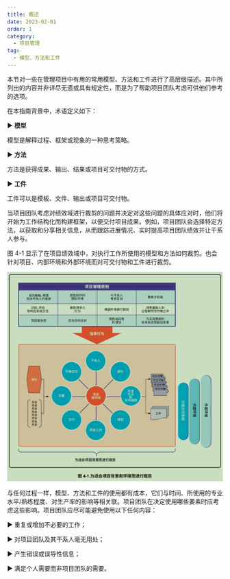 ```yaml
---
title: 概述
date: 2023-02-01
order: 1
category:
  - 项目管理
tag:
  - 模型、方法和工件
---
```


本节对一些在管理项目中有用的常用模型、方法和工件进行了高层级描述。其中所列出的内容并非详尽无遗或具有规定性，而是为了帮助项目团队考虑可供他们参考的选项。

在本指南背景中，术语定义如下：

▶ **模型**

模型是解释过程、框架或现象的一种思考策略。

▶ **方法**

方法是获得成果、输出、结果或项目可交付物的方式。

▶ **工件**

工件可以是模板、文件、输出或项目可交付物。

当项目团队考虑对绩效域进行裁剪的问题并决定对这些问题的具体应对时，他们将开始为工作结构化而构建框架，以便交付项目成果。例如，项目团队会选择特定方法，以获取和分享相关信息，从而跟踪进展情况、实时提高项目团队绩效并让干系人参与。

图 4-1 显示了在项目绩效域中，对执行工作所使用的模型和方法如何裁剪。也会针对项目、内部环境和外部环境而对可交付物和工件进行裁剪。

![image-20240201150518152](https://raw.githubusercontent.com/GodX-18/picBed/main/image-20240201150518152.png)

与任何过程一样，模型、方法和工件的使用都有成本，它们与时间、所使用的专业水平/熟练程度、对生产率的影响等相关联。项目团队在决定使用哪些要素时应考虑这些影响。项目团队应尽可能避免使用以下任何内容：

▶ 重复或增加不必要的工作；

▶ 对项目团队及其干系人毫无用处；

▶ 产生错误或误导性信息；

▶ 满足个人需要而非项目团队的需要。